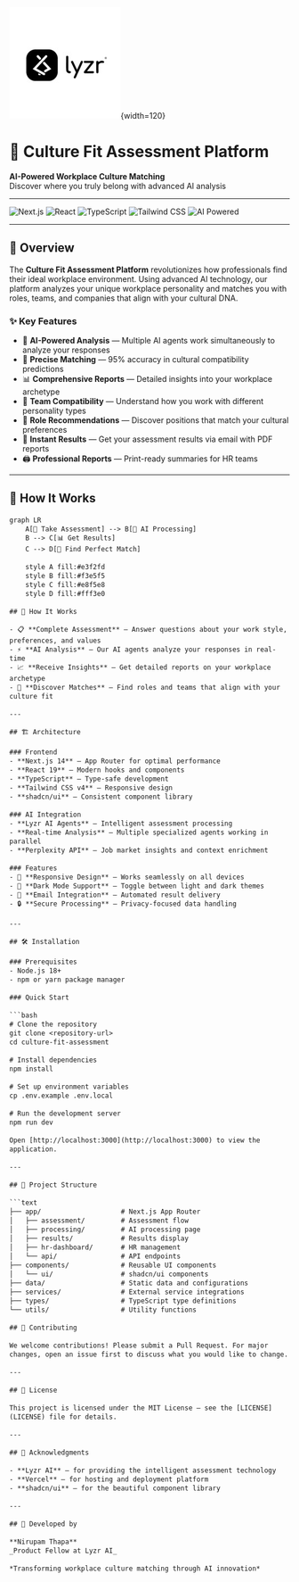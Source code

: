 ![Lyzr Logo](public/images/lyzr-logo-main.jpeg){width=120}

# 🎯 Culture Fit Assessment Platform

**AI-Powered Workplace Culture Matching**  
Discover where you truly belong with advanced AI analysis

---

![Next.js](https://img.shields.io/badge/Next.js-14.2.25-black?style=for-the-badge&logo=next.js&logoColor=white)
![React](https://img.shields.io/badge/React-19-61DAFB?style=for-the-badge&logo=react&logoColor=black)
![TypeScript](https://img.shields.io/badge/TypeScript-5.0-3178C6?style=for-the-badge&logo=typescript&logoColor=white)
![Tailwind CSS](https://img.shields.io/badge/Tailwind_CSS-4.0-38B2AC?style=for-the-badge&logo=tailwind-css&logoColor=white)
![AI Powered](https://img.shields.io/badge/AI_Powered-Lyzr-9C27B0?style=for-the-badge&logo=artificial-intelligence&logoColor=white)

---

## 🌟 Overview

The **Culture Fit Assessment Platform** revolutionizes how professionals find their ideal workplace environment. Using advanced AI technology, our platform analyzes your unique workplace personality and matches you with roles, teams, and companies that align with your cultural DNA.

### ✨ Key Features

- 🤖 **AI-Powered Analysis** — Multiple AI agents work simultaneously to analyze your responses  
- 🎯 **Precise Matching** — 95% accuracy in cultural compatibility predictions  
- 📊 **Comprehensive Reports** — Detailed insights into your workplace archetype  
- 👥 **Team Compatibility** — Understand how you work with different personality types  
- 💼 **Role Recommendations** — Discover positions that match your cultural preferences  
- 📧 **Instant Results** — Get your assessment results via email with PDF reports  
- 🖨️ **Professional Reports** — Print-ready summaries for HR teams  

---

## 🚀 How It Works

```mermaid
graph LR
    A[📝 Take Assessment] --> B[🤖 AI Processing]
    B --> C[📊 Get Results]
    C --> D[🎯 Find Perfect Match]
    
    style A fill:#e3f2fd
    style B fill:#f3e5f5
    style C fill:#e8f5e8
    style D fill:#fff3e0

## 🚀 How It Works

- 📋 **Complete Assessment** — Answer questions about your work style, preferences, and values  
- ⚡ **AI Analysis** — Our AI agents analyze your responses in real-time  
- 📈 **Receive Insights** — Get detailed reports on your workplace archetype  
- 🎯 **Discover Matches** — Find roles and teams that align with your culture fit

---

## 🏗️ Architecture

### Frontend
- **Next.js 14** — App Router for optimal performance  
- **React 19** — Modern hooks and components  
- **TypeScript** — Type-safe development  
- **Tailwind CSS v4** — Responsive design  
- **shadcn/ui** — Consistent component library

### AI Integration
- **Lyzr AI Agents** — Intelligent assessment processing  
- **Real-time Analysis** — Multiple specialized agents working in parallel  
- **Perplexity API** — Job market insights and context enrichment

### Features
- 📱 **Responsive Design** — Works seamlessly on all devices  
- 🌙 **Dark Mode Support** — Toggle between light and dark themes  
- 📧 **Email Integration** — Automated result delivery  
- 🔒 **Secure Processing** — Privacy-focused data handling

---

## 🛠️ Installation

### Prerequisites
- Node.js 18+  
- npm or yarn package manager

### Quick Start

```bash
# Clone the repository
git clone <repository-url>
cd culture-fit-assessment

# Install dependencies
npm install

# Set up environment variables
cp .env.example .env.local

# Run the development server
npm run dev

Open [http://localhost:3000](http://localhost:3000) to view the application.

---

## 📁 Project Structure

```text
├── app/                    # Next.js App Router
│   ├── assessment/         # Assessment flow
│   ├── processing/         # AI processing page
│   ├── results/            # Results display
│   ├── hr-dashboard/       # HR management
│   └── api/                # API endpoints
├── components/             # Reusable UI components
│   └── ui/                 # shadcn/ui components
├── data/                   # Static data and configurations
├── services/               # External service integrations
├── types/                  # TypeScript type definitions
└── utils/                  # Utility functions

## 🤝 Contributing

We welcome contributions! Please submit a Pull Request. For major changes, open an issue first to discuss what you would like to change.

---

## 📄 License

This project is licensed under the MIT License — see the [LICENSE](LICENSE) file for details.

---

## 🙏 Acknowledgments

- **Lyzr AI** — for providing the intelligent assessment technology  
- **Vercel** — for hosting and deployment platform  
- **shadcn/ui** — for the beautiful component library  

---

## 🚀 Developed by

**Nirupam Thapa**  
_Product Fellow at Lyzr AI_  

*Transforming workplace culture matching through AI innovation*



